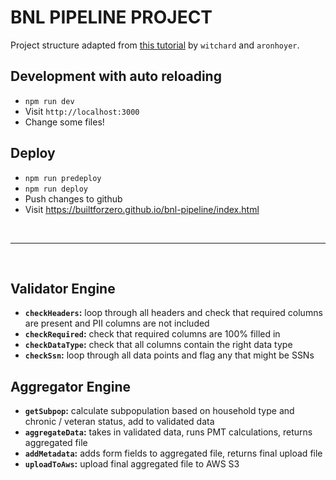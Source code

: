 # BNL PIPELINE PROJECT

Project structure adapted from [this tutorial](https://github.com/witchard/tutorial-react-parcel-express) by `witchard` and `aronhoyer`.

## Development with auto reloading
- `npm run dev`
- Visit `http://localhost:3000`
- Change some files!

## Deploy
- `npm run predeploy`
- `npm run deploy`
- Push changes to github
- Visit https://builtforzero.github.io/bnl-pipeline/index.html

<br />

-----

<br />

## Validator Engine

- **`checkHeaders`:**  loop through all headers and check that required columns are present and PII columns are not included
- **`checkRequired`:**  check that required columns are 100% filled in
- **`checkDataType`:** check that all columns contain the right data type
- **`checkSsn`:**  loop through all data points and flag any that might be SSNs

## Aggregator Engine

 - **`getSubpop`:** calculate subpopulation based on household type and chronic / veteran status, add to validated data
 - **`aggregateData`:**  takes in validated data, runs PMT calculations, returns aggregated file
 - **`addMetadata`:** adds form fields to aggregated file, returns final upload file
 - **`uploadToAws`:** upload final aggregated file to AWS S3